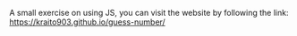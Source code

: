 A small exercise on using JS, you can visit the website by following the link: https://kraito903.github.io/guess-number/
